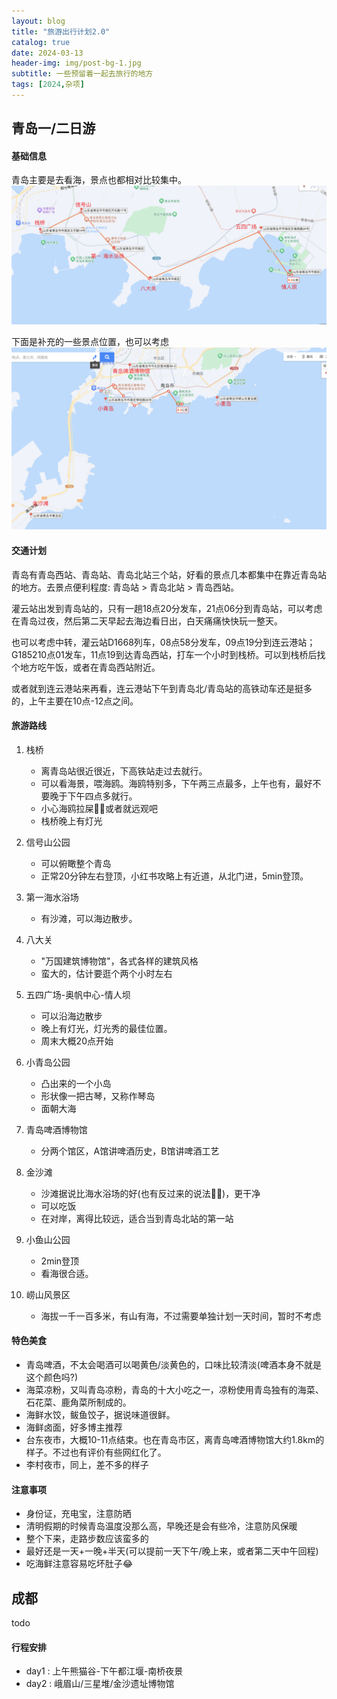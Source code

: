 ```yaml
---
layout: blog
title: "旅游出行计划2.0"
catalog: true
date: 2024-03-13
header-img: img/post-bg-1.jpg
subtitle: 一些预留着一起去旅行的地方
tags: [2024,杂项]
---
```


## 青岛一/二日游

#### 基础信息
青岛主要是去看海，景点也都相对比较集中。
![青岛路线图](https://raw.githubusercontent.com/RussXia/russxia.github.io/master/_pic/%E9%9D%92%E5%B2%9B%E8%B7%AF%E7%BA%BF%E5%9B%BE.png)

下面是补充的一些景点位置，也可以考虑
![青岛补充景点](https://raw.githubusercontent.com/RussXia/russxia.github.io/master/_pic/%E9%9D%92%E5%B2%9B%E8%A1%A5%E5%85%85%E6%99%AF%E7%82%B9.png)

#### 交通计划
青岛有青岛西站、青岛站、青岛北站三个站，好看的景点几本都集中在靠近青岛站的地方。去景点便利程度: 青岛站 > 青岛北站 > 青岛西站。 

灌云站出发到青岛站的，只有一趟18点20分发车，21点06分到青岛站，可以考虑在青岛过夜，然后第二天早起去海边看日出，白天痛痛快快玩一整天。

也可以考虑中转，灌云站D1668列车，08点58分发车，09点19分到连云港站；G185210点01发车，11点19到达青岛西站，打车一个小时到栈桥。可以到栈桥后找个地方吃午饭，或者在青岛西站附近。

或者就到连云港站来再看，连云港站下午到青岛北/青岛站的高铁动车还是挺多的，上午主要在10点-12点之间。

#### 旅游路线

1. 栈桥
    + 离青岛站很近很近，下高铁站走过去就行。
    + 可以看海景，喂海鸥。海鸥特别多，下午两三点最多，上午也有，最好不要晚于下午四点多就行。
    + 小心海鸥拉屎🤦‍♂️或者就远观吧
    + 栈桥晚上有灯光

2. 信号山公园
    + 可以俯瞰整个青岛
    + 正常20分钟左右登顶，小红书攻略上有近道，从北门进，5min登顶。

3. 第一海水浴场
    + 有沙滩，可以海边散步。

4. 八大关
    + "万国建筑博物馆"，各式各样的建筑风格
    + 蛮大的，估计要逛个两个小时左右

5. 五四广场-奥帆中心-情人坝
    + 可以沿海边散步
    + 晚上有灯光，灯光秀的最佳位置。
    + 周末大概20点开始

6. 小青岛公园
    + 凸出来的一个小岛
    + 形状像一把古琴，又称作琴岛
    + 面朝大海

7. 青岛啤酒博物馆
    + 分两个馆区，A馆讲啤酒历史，B馆讲啤酒工艺

10. 金沙滩
    + 沙滩据说比海水浴场的好(也有反过来的说法🤦‍♂️)，更干净
    + 可以吃饭
    + 在对岸，离得比较远，适合当到青岛北站的第一站

11. 小鱼山公园
    + 2min登顶
    + 看海很合适。

11. 崂山风景区
    + 海拔一千一百多米，有山有海，不过需要单独计划一天时间，暂时不考虑


#### 特色美食
+ 青岛啤酒，不太会喝酒可以喝黄色/淡黄色的，口味比较清淡(啤酒本身不就是这个颜色吗?)
+ 海菜凉粉，又叫青岛凉粉，青岛的十大小吃之一，凉粉使用青岛独有的海菜、石花菜、鹿角菜所制成的。
+ 海鲜水饺，鲅鱼饺子，据说味道很鲜。
+ 海鲜卤面，好多博主推荐
+ 台东夜市，大概10-11点结束。也在青岛市区，离青岛啤酒博物馆大约1.8km的样子。不过也有评价有些网红化了。
+ 李村夜市，同上，差不多的样子




#### 注意事项
+ 身份证，充电宝，注意防晒
+ 清明假期的时候青岛温度没那么高，早晚还是会有些冷，注意防风保暖
+ 整个下来，走路步数应该蛮多的
+ 最好还是一天+一晚+半天(可以提前一天下午/晚上来，或者第二天中午回程)
+ 吃海鲜注意容易吃坏肚子😂

## 成都
todo

#### 行程安排
+ day1 : 上午熊猫谷-下午都江堰-南桥夜景
+ day2 : 峨眉山/三星堆/金沙遗址博物馆
